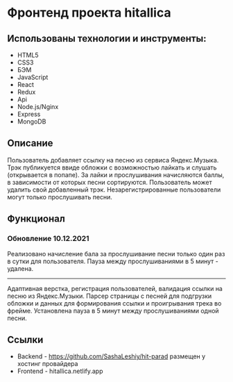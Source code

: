 # Фронтенд проекта hitallica

## Использованы технологии и инструменты:
* HTML5
* CSS3
* БЭМ
* JavaScript
* React
* Redux
* Api
* Node.js/Nginx
* Express
* MongoDB

## Описание
Пользователь добавляет ссылку на песню из сервиса Яндекс.Музыка. Трэк публикуется ввиде обложки с возможностью лайкать и слушать (открывается в попапе). За лайки и прослушивания начисляются баллы, в зависимости от которых песни сортируются. Пользователь может удалить свой добавленный трэк. Незарегистрированные пользователи могут только прослушивать песни.

## Функционал
### Обновление 10.12.2021
Реализовано начисление бала за прослушивание песни только один раз в сутки для пользователя. Пауза между прослушиваниями в 5 минут - удалена.
___
Адаптивная верстка, регистрация пользователей, валидация ссылки на песню из Яндекс.Музыки. Парсер страницы с песней для подгрузки обложки и данных для формирования ссылки и проигрывания трека во фрейме. Установлена пауза в 5 минут между прослушиваниями одной песни.

## Ссылки
* Backend - https://github.com/SashaLeshiy/hit-parad размещен у хостинг провайдера
* Frontend - hitallica.netlify.app 

